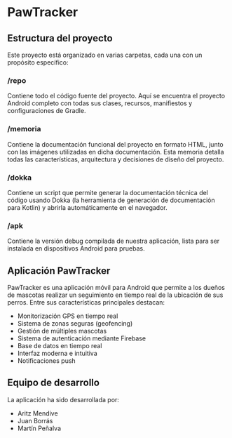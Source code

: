 # PawTracker

## Estructura del proyecto

Este proyecto está organizado en varias carpetas, cada una con un propósito específico:

### /repo
Contiene todo el código fuente del proyecto. Aquí se encuentra el proyecto Android completo con todas sus clases, recursos, manifiestos y configuraciones de Gradle.

### /memoria
Contiene la documentación funcional del proyecto en formato HTML, junto con las imágenes utilizadas en dicha documentación. Esta memoria detalla todas las características, arquitectura y decisiones de diseño del proyecto.

### /dokka
Contiene un script que permite generar la documentación técnica del código usando Dokka (la herramienta de generación de documentación para Kotlin) y abrirla automáticamente en el navegador.

### /apk
Contiene la versión debug compilada de nuestra aplicación, lista para ser instalada en dispositivos Android para pruebas.

## Aplicación PawTracker

PawTracker es una aplicación móvil para Android que permite a los dueños de mascotas realizar un seguimiento en tiempo real de la ubicación de sus perros. Entre sus características principales destacan:

- Monitorización GPS en tiempo real
- Sistema de zonas seguras (geofencing) 
- Gestión de múltiples mascotas
- Sistema de autenticación mediante Firebase
- Base de datos en tiempo real
- Interfaz moderna e intuitiva
- Notificaciones push

## Equipo de desarrollo

La aplicación ha sido desarrollada por:
- Aritz Mendive
- Juan Borrás
- Martín Peñalva 